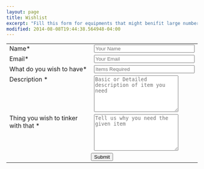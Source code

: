 ```yaml
---
layout: page
title: Wishlist
excerpt: "Fill this form for equipments that might benifit large number people."
modified: 2014-08-08T19:44:38.564948-04:00
---
```


<form name="wishlist" action="https://getsimpleform.com/messages?form_api_token=424630d13bad8ea28222f3be70bf06a7" method="post">
<input type='hidden' name='redirect_to' value='{{site.url}}/wishlist/'>
<table width="450px"> 
<tr> 
 <td valign="top"> 
  <label for="Name">Name*</label> 
 </td> 
 <td valign="top"> 
  <input  type="text" name="Name" maxlength="50" size="30" placeholder="Your Name" required> 
 </td> 
</tr> 
<tr> 
 <td valign="top"> 
  <label for="Email">Email*</label> 
 </td> 
 <td valign="top"> 
  <input  type="text" name="Email" maxlength="50" size="30" placeholder="Your Email" required> 
 </td> 
</tr> 
<tr> 
 <td valign="top"> 
  <label for="Item">What do you wish to have*</label> 
 </td> 
 <td valign="top"> 
  <input  type="text" name="Item" maxlength="50" size="30" placeholder="Items Required" required> 
 </td> 
</tr> 
<tr> 
 <td valign="top">
  <label for="Description">Description *</label> 
 </td> 
 <td valign="top"> 
  <textarea  name="Description" maxlength="1000" cols="25" rows="6" placeholder="Basic or Detailed description of item you need" required></textarea> 
 </td> 
</tr> 
<tr> 
 <td valign="top">
  <label for="Required for ">Thing you wish to tinker with that *</label> 
 </td> 
 <td valign="top"> 
  <textarea  name="Required for " maxlength="1000" cols="25" rows="6" placeholder="Tell us why you need the given item" required></textarea> 
 </td> 
</tr> 
<tr> 
 <td colspan="2" style="text-align:center"> 
  <input type="submit" value="Submit">    
 </td> 
</tr> 
</table> 
</form>